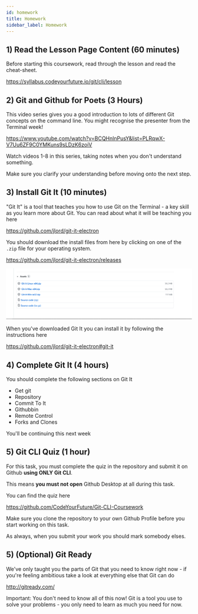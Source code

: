 ```yaml
---
id: homework
title: Homework
sidebar_label: Homework
---
```


## 1) Read the Lesson Page Content (60 minutes)

Before starting this coursework, read through the lesson and read the cheat-sheet.

https://syllabus.codeyourfuture.io/git/cli/lesson

## 2) Git and Github for Poets (3 Hours)

This video series gives you a good introduction to lots of different Git concepts on the command line. You might recognise the presenter from the Terminal week!

https://www.youtube.com/watch?v=BCQHnlnPusY&list=PLRqwX-V7Uu6ZF9C0YMKuns9sLDzK6zoiV

Watch videos 1-8 in this series, taking notes when you don't understand something.

Make sure you clarify your understanding before moving onto the next step.

## 3) Install Git It (10 minutes)

"Git It" is a tool that teaches you how to use Git on the Terminal - a key skill as you learn more about Git. You can read about what it will be teaching you here

https://github.com/jlord/git-it-electron

You should download the install files from here by clicking on one of the `.zip` file for your operating system.

https://github.com/jlord/git-it-electron/releases

![Git It Install](assets/git-it-install.png)

When you've downloaded Git It you can install it by following the instructions here

https://github.com/jlord/git-it-electron#git-it

## 4) Complete Git It (4 hours)

You should complete the following sections on Git It

- Get git
- Repository
- Commit To It
- Githubbin
- Remote Control
- Forks and Clones

You'll be continuing this next week

## 5) Git CLI Quiz (1 hour)

For this task, you must complete the quiz in the repository and submit it on Github **using ONLY Git CLI**.

This means **you must not open** Github Desktop at all during this task.

You can find the quiz here

https://github.com/CodeYourFuture/Git-CLI-Coursework

Make sure you clone the repository to your own Github Profile before you start working on this task.

As always, when you submit your work you should mark somebody elses.

## 5) (Optional) Git Ready

We've only taught you the parts of Git that you need to know right now - if you're feeling ambitious take a look at everything else that Git can do

http://gitready.com/

Important: You don't need to know all of this now! Git is a tool you use to solve your problems - you only need to learn as much you need for now.
